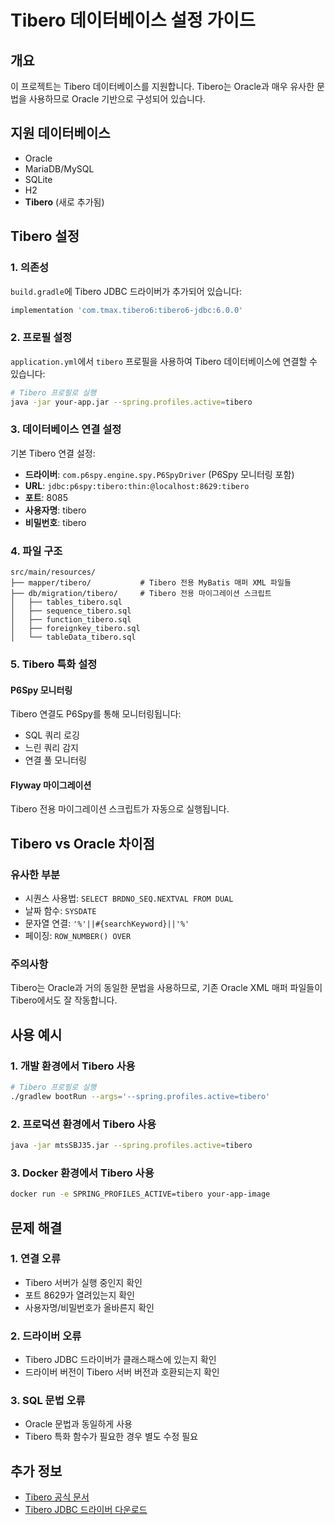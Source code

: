 # Tibero 데이터베이스 설정 가이드

## 개요
이 프로젝트는 Tibero 데이터베이스를 지원합니다. Tibero는 Oracle과 매우 유사한 문법을 사용하므로 Oracle 기반으로 구성되어 있습니다.

## 지원 데이터베이스
- Oracle
- MariaDB/MySQL
- SQLite
- H2
- **Tibero** (새로 추가됨)

## Tibero 설정

### 1. 의존성
`build.gradle`에 Tibero JDBC 드라이버가 추가되어 있습니다:
```gradle
implementation 'com.tmax.tibero6:tibero6-jdbc:6.0.0'
```

### 2. 프로필 설정
`application.yml`에서 `tibero` 프로필을 사용하여 Tibero 데이터베이스에 연결할 수 있습니다:

```bash
# Tibero 프로필로 실행
java -jar your-app.jar --spring.profiles.active=tibero
```

### 3. 데이터베이스 연결 설정
기본 Tibero 연결 설정:
- **드라이버**: `com.p6spy.engine.spy.P6SpyDriver` (P6Spy 모니터링 포함)
- **URL**: `jdbc:p6spy:tibero:thin:@localhost:8629:tibero`
- **포트**: 8085
- **사용자명**: tibero
- **비밀번호**: tibero

### 4. 파일 구조
```
src/main/resources/
├── mapper/tibero/           # Tibero 전용 MyBatis 매퍼 XML 파일들
├── db/migration/tibero/     # Tibero 전용 마이그레이션 스크립트
│   ├── tables_tibero.sql
│   ├── sequence_tibero.sql
│   ├── function_tibero.sql
│   ├── foreignkey_tibero.sql
│   └── tableData_tibero.sql
```

### 5. Tibero 특화 설정

#### P6Spy 모니터링
Tibero 연결도 P6Spy를 통해 모니터링됩니다:
- SQL 쿼리 로깅
- 느린 쿼리 감지
- 연결 풀 모니터링

#### Flyway 마이그레이션
Tibero 전용 마이그레이션 스크립트가 자동으로 실행됩니다.

## Tibero vs Oracle 차이점

### 유사한 부분
- 시퀀스 사용법: `SELECT BRDNO_SEQ.NEXTVAL FROM DUAL`
- 날짜 함수: `SYSDATE`
- 문자열 연결: `'%'||#{searchKeyword}||'%'`
- 페이징: `ROW_NUMBER() OVER`

### 주의사항
Tibero는 Oracle과 거의 동일한 문법을 사용하므로, 기존 Oracle XML 매퍼 파일들이 Tibero에서도 잘 작동합니다.

## 사용 예시

### 1. 개발 환경에서 Tibero 사용
```bash
# Tibero 프로필로 실행
./gradlew bootRun --args='--spring.profiles.active=tibero'
```

### 2. 프로덕션 환경에서 Tibero 사용
```bash
java -jar mtsSBJ35.jar --spring.profiles.active=tibero
```

### 3. Docker 환경에서 Tibero 사용
```bash
docker run -e SPRING_PROFILES_ACTIVE=tibero your-app-image
```

## 문제 해결

### 1. 연결 오류
- Tibero 서버가 실행 중인지 확인
- 포트 8629가 열려있는지 확인
- 사용자명/비밀번호가 올바른지 확인

### 2. 드라이버 오류
- Tibero JDBC 드라이버가 클래스패스에 있는지 확인
- 드라이버 버전이 Tibero 서버 버전과 호환되는지 확인

### 3. SQL 문법 오류
- Oracle 문법과 동일하게 사용
- Tibero 특화 함수가 필요한 경우 별도 수정 필요

## 추가 정보
- [Tibero 공식 문서](https://technet.tmaxsoft.com/ko/front/main/main.do)
- [Tibero JDBC 드라이버 다운로드](https://technet.tmaxsoft.com/ko/front/main/main.do) 